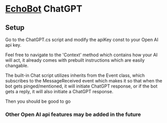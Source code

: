 # [EchoBot](https://github.com/JokerJosh1234/EchoBot) ChatGPT

## Setup
Go to the ChatGPT.cs script and modify the apiKey const to your Open AI api key.

Feel free to navigate to the 'Context' method which contains how your AI will act, it already comes with prebuilt instructions which are easily changable.

The built-in Chat script utilizes inherits from the Event class, which subscribes to the MessageReceived event which makes it so that when the bot gets pinged/mentioned, it will initiate ChatGPT response, or if the bot gets a reply, it will also initiate a ChatGPT response.

Then you should be good to go

### Other Open AI api features may be added in the future
